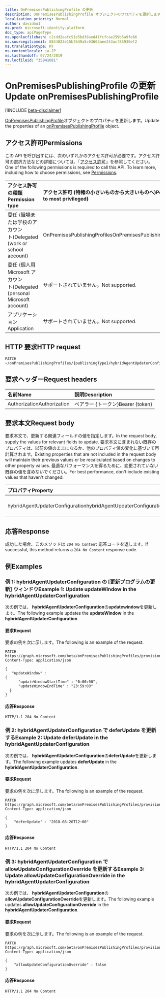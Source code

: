 ```yaml
---
title: OnPremisesPublishingProfile の更新
description: OnPremisesPublishingProfile オブジェクトのプロパティを更新します。
localization_priority: Normal
author: davidmu1
ms.prod: microsoft-identity-platform
doc_type: apiPageType
ms.openlocfilehash: c2cdd2eafc51e5bd38aed41fcfcae259b5a9fe66
ms.sourcegitcommit: 8844023e15b7649a5c03603aee243acf85930ef2
ms.translationtype: MT
ms.contentlocale: ja-JP
ms.lasthandoff: 07/24/2019
ms.locfileid: "35841081"
---
```

# <a name="update-onpremisespublishingprofile"></a><span data-ttu-id="3d785-103">OnPremisesPublishingProfile の更新</span><span class="sxs-lookup"><span data-stu-id="3d785-103">Update onPremisesPublishingProfile</span></span>

[!INCLUDE [beta-disclaimer](../../includes/beta-disclaimer.md)]

<span data-ttu-id="3d785-104">[OnPremisesPublishingProfile](../resources/onpremisespublishingprofile.md)オブジェクトのプロパティを更新します。</span><span class="sxs-lookup"><span data-stu-id="3d785-104">Update the properties of an [onPremisesPublishingProfile](../resources/onpremisespublishingprofile.md) object.</span></span>

## <a name="permissions"></a><span data-ttu-id="3d785-105">アクセス許可</span><span class="sxs-lookup"><span data-stu-id="3d785-105">Permissions</span></span>

<span data-ttu-id="3d785-p101">この API を呼び出すには、次のいずれかのアクセス許可が必要です。アクセス許可の選択方法などの詳細については、「[アクセス許可](/graph/permissions-reference)」を参照してください。</span><span class="sxs-lookup"><span data-stu-id="3d785-p101">One of the following permissions is required to call this API. To learn more, including how to choose permissions, see [Permissions](/graph/permissions-reference).</span></span>

| <span data-ttu-id="3d785-108">アクセス許可の種類</span><span class="sxs-lookup"><span data-stu-id="3d785-108">Permission type</span></span>                        | <span data-ttu-id="3d785-109">アクセス許可 (特権の小さいものから大きいものへ)</span><span class="sxs-lookup"><span data-stu-id="3d785-109">Permissions (from least to most privileged)</span></span> |
|:--------------------------------------|:---------------------------------------------------------|
| <span data-ttu-id="3d785-110">委任 (職場または学校のアカウント)</span><span class="sxs-lookup"><span data-stu-id="3d785-110">Delegated (work or school account)</span></span>     | <span data-ttu-id="3d785-111">OnPremisesPublishingProfiles</span><span class="sxs-lookup"><span data-stu-id="3d785-111">OnPremisesPublishingProfiles.ReadWrite.All</span></span> |
| <span data-ttu-id="3d785-112">委任 (個人用 Microsoft アカウント)</span><span class="sxs-lookup"><span data-stu-id="3d785-112">Delegated (personal Microsoft account)</span></span> | <span data-ttu-id="3d785-113">サポートされていません。</span><span class="sxs-lookup"><span data-stu-id="3d785-113">Not supported.</span></span> |
| <span data-ttu-id="3d785-114">アプリケーション</span><span class="sxs-lookup"><span data-stu-id="3d785-114">Application</span></span>                            | <span data-ttu-id="3d785-115">サポートされていません。</span><span class="sxs-lookup"><span data-stu-id="3d785-115">Not supported.</span></span> |

## <a name="http-request"></a><span data-ttu-id="3d785-116">HTTP 要求</span><span class="sxs-lookup"><span data-stu-id="3d785-116">HTTP request</span></span>

<!-- { "blockType": "ignored" } -->

```http
PATCH ~/onPremisesPublishingProfiles/{publishingType}/hybridAgentUpdaterConfiguration
```

## <a name="request-headers"></a><span data-ttu-id="3d785-117">要求ヘッダー</span><span class="sxs-lookup"><span data-stu-id="3d785-117">Request headers</span></span>

| <span data-ttu-id="3d785-118">名前</span><span class="sxs-lookup"><span data-stu-id="3d785-118">Name</span></span>       | <span data-ttu-id="3d785-119">説明</span><span class="sxs-lookup"><span data-stu-id="3d785-119">Description</span></span>|
|:-----------|:-----------|
| <span data-ttu-id="3d785-120">Authorization</span><span class="sxs-lookup"><span data-stu-id="3d785-120">Authorization</span></span> | <span data-ttu-id="3d785-121">ベアラー {トークン}</span><span class="sxs-lookup"><span data-stu-id="3d785-121">Bearer {token}</span></span> |

## <a name="request-body"></a><span data-ttu-id="3d785-122">要求本文</span><span class="sxs-lookup"><span data-stu-id="3d785-122">Request body</span></span>

<span data-ttu-id="3d785-123">要求本文で、更新する関連フィールドの値を指定します。</span><span class="sxs-lookup"><span data-stu-id="3d785-123">In the request body, supply the values for relevant fields to update.</span></span> <span data-ttu-id="3d785-124">要求本文に含まれない既存のプロパティは、以前の値のままになるか、他のプロパティ値の変化に基づいて再計算されます。</span><span class="sxs-lookup"><span data-stu-id="3d785-124">Existing properties that are not included in the request body will maintain their previous values or be recalculated based on changes to other property values.</span></span> <span data-ttu-id="3d785-125">最適なパフォーマンスを得るために、変更されていない既存の値を含めないでください。</span><span class="sxs-lookup"><span data-stu-id="3d785-125">For best performance, don't include existing values that haven't changed.</span></span>

| <span data-ttu-id="3d785-126">プロパティ</span><span class="sxs-lookup"><span data-stu-id="3d785-126">Property</span></span>     | <span data-ttu-id="3d785-127">型</span><span class="sxs-lookup"><span data-stu-id="3d785-127">Type</span></span>        | <span data-ttu-id="3d785-128">説明</span><span class="sxs-lookup"><span data-stu-id="3d785-128">Description</span></span> |
|:-------------|:------------|:------------|
|<span data-ttu-id="3d785-129">hybridAgentUpdaterConfiguration</span><span class="sxs-lookup"><span data-stu-id="3d785-129">hybridAgentUpdaterConfiguration</span></span>|<span data-ttu-id="3d785-130">hybridAgentUpdaterConfiguration</span><span class="sxs-lookup"><span data-stu-id="3d785-130">hybridAgentUpdaterConfiguration</span></span>|<span data-ttu-id="3d785-131">[HybridAgentUpdaterConfiguration](../resources/hybridagentupdaterconfiguration.md)を表します。</span><span class="sxs-lookup"><span data-stu-id="3d785-131">Represents [hybridAgentUpdaterConfiguration](../resources/hybridagentupdaterconfiguration.md).</span></span>|

## <a name="response"></a><span data-ttu-id="3d785-132">応答</span><span class="sxs-lookup"><span data-stu-id="3d785-132">Response</span></span>

<span data-ttu-id="3d785-133">成功した場合、このメソッドは `204 No Content` 応答コードを返します。</span><span class="sxs-lookup"><span data-stu-id="3d785-133">If successful, this method returns a `204 No Content` response code.</span></span>

## <a name="examples"></a><span data-ttu-id="3d785-134">例</span><span class="sxs-lookup"><span data-stu-id="3d785-134">Examples</span></span>

### <a name="example-1-update-updatewindow-in-the-hybridagentupdaterconfiguration"></a><span data-ttu-id="3d785-135">例 1: hybridAgentUpdaterConfiguration の [更新プログラムの更新] ウィンドウ</span><span class="sxs-lookup"><span data-stu-id="3d785-135">Example 1: Update updateWindow in the hybridAgentUpdaterConfiguration</span></span>

<span data-ttu-id="3d785-136">次の例では、 **hybridAgentUpdaterConfiguration**の**updatewindow**を更新します。</span><span class="sxs-lookup"><span data-stu-id="3d785-136">The following example updates the **updateWindow** in the **hybridAgentUpdaterConfiguration**.</span></span>

#### <a name="request"></a><span data-ttu-id="3d785-137">要求</span><span class="sxs-lookup"><span data-stu-id="3d785-137">Request</span></span>

<span data-ttu-id="3d785-138">要求の例を次に示します。</span><span class="sxs-lookup"><span data-stu-id="3d785-138">The following is an example of the request.</span></span>
<!-- {
  "blockType": "request",
  "name": "update_onpremisespublishingprofile"
}-->

```http
PATCH https://graph.microsoft.com/beta/onPremisesPublishingProfiles/provisioning/hybridAgentUpdaterConfiguration
Content-Type: application/json

{
   "updateWindow" :
{
      "updateWindowStartTime" : "0:00:00",
      "updateWindowEndTime" : "23:59:00"
  }
}
```

#### <a name="response"></a><span data-ttu-id="3d785-139">応答</span><span class="sxs-lookup"><span data-stu-id="3d785-139">Response</span></span>

<!-- {
  "blockType": "response",
  "truncated": true,
  "@odata.type": "microsoft.graph.onPremisesPublishingProfile"
} -->

```http
HTTP/1.1 204 No Content
```

### <a name="example-2-update-deferupdate-in-the-hybridagentupdaterconfiguration"></a><span data-ttu-id="3d785-140">例 2: hybridAgentUpdaterConfiguration で deferUpdate を更新する</span><span class="sxs-lookup"><span data-stu-id="3d785-140">Example 2: Update deferUpdate in the hybridAgentUpdaterConfiguration</span></span> 

<span data-ttu-id="3d785-141">次の例では、 **hybridAgentUpdaterConfiguration**の**deferUpdate**を更新します。</span><span class="sxs-lookup"><span data-stu-id="3d785-141">The following example updates **deferUpdate** in the **hybridAgentUpdaterConfiguration**.</span></span>

#### <a name="request"></a><span data-ttu-id="3d785-142">要求</span><span class="sxs-lookup"><span data-stu-id="3d785-142">Request</span></span>

<span data-ttu-id="3d785-143">要求の例を次に示します。</span><span class="sxs-lookup"><span data-stu-id="3d785-143">The following is an example of the request.</span></span>
<!-- {
  "blockType": "request",
  "name": "update_onpremisespublishingprofile"
}-->

```http
PATCH https://graph.microsoft.com/beta/onPremisesPublishingProfiles/provisioning/hybridAgentUpdaterConfiguration
Content-Type: application/json

{
    "deferUpdate" : "2018-08-20T12:00"
}
```

#### <a name="response"></a><span data-ttu-id="3d785-144">応答</span><span class="sxs-lookup"><span data-stu-id="3d785-144">Response</span></span>

<!-- {
  "blockType": "response",
  "truncated": true,
  "@odata.type": "microsoft.graph.onPremisesPublishingProfile"
} -->

```http
HTTP/1.1 204 No Content
```

### <a name="example-3-update-allowupdateconfigurationoverride-in-the-hybridagentupdaterconfiguration"></a><span data-ttu-id="3d785-145">例 3: hybridAgentUpdaterConfiguration で allowUpdateConfigurationOverride を更新する</span><span class="sxs-lookup"><span data-stu-id="3d785-145">Example 3: Update allowUpdateConfigurationOverride in the hybridAgentUpdaterConfiguration</span></span>

<span data-ttu-id="3d785-146">次の例では、 **hybridAgentUpdaterConfiguration**の**allowUpdateConfigurationOverride**を更新します。</span><span class="sxs-lookup"><span data-stu-id="3d785-146">The following example updates **allowUpdateConfigurationOverride** in the **hybridAgentUpdaterConfiguration**.</span></span>

#### <a name="request"></a><span data-ttu-id="3d785-147">要求</span><span class="sxs-lookup"><span data-stu-id="3d785-147">Request</span></span>

<span data-ttu-id="3d785-148">要求の例を次に示します。</span><span class="sxs-lookup"><span data-stu-id="3d785-148">The following is an example of the request.</span></span>
<!-- {
  "blockType": "request",
  "name": "update_onpremisespublishingprofile"
}-->

```http
PATCH https://graph.microsoft.com/beta/onPremisesPublishingProfiles/provisioning/hybridAgentUpdaterConfiguration
Content-Type: application/json

{
    "allowUpdateConfigurationOverride" : false
}
```

#### <a name="response"></a><span data-ttu-id="3d785-149">応答</span><span class="sxs-lookup"><span data-stu-id="3d785-149">Response</span></span>

<!-- {
  "blockType": "response",
  "truncated": true,
  "@odata.type": "microsoft.graph.onPremisesPublishingProfile"
} -->

```http
HTTP/1.1 204 No Content
```

<!-- uuid: 8fcb5dbc-d5aa-4681-8e31-b001d5168d79
2015-10-25 14:57:30 UTC -->
<!-- {
  "type": "#page.annotation",
  "description": "Update onpremisespublishingprofile",
  "keywords": "",
  "section": "documentation",
  "tocPath": ""
}-->
